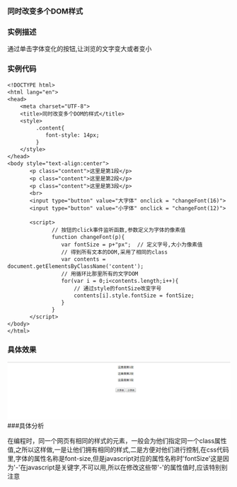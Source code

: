 ### 同时改变多个DOM样式

### 实例描述
通过单击字体变化的按钮,让浏览的文字变大或者变小
### 实例代码
```
<!DOCTYPE html>
<html lang="en">
<head>
    <meta charset="UTF-8">
    <title>同时改变多个DOM的样式</title>
    <style>
         .content{
            font-style: 14px;
         }
    </style>
</head>
<body style="text-align:center">
       <p class="content">这里是第1段</p>
       <p class="content">这里是第2段</p>
       <p class="content">这里是第3段</p>
       <br>
       <input type="button" value="大字体" onclick = "changeFont(16)">
       <input type="button" value="小字体" onclick = "changeFont(12)">

       <script>
              // 按钮的click事件监听函数,参数定义为字体的像素值
              function changeFont(p){
                 var fontSize = p+"px";  // 定义字号,大小为像素值
                 // 得到所有文本的DOM,采用了相同的class
                 var contents = document.getElementsByClassName('content');
                 // 用循环比那里所有的文字DOM
                 for(var i = 0;i<contents.length;i++){
                     // 通过style的fontSize改变字号
                     contents[i].style.fontSize = fontSize;
                 }
              }
       </script>
</body>
</html>
```
### 具体效果
![同时改变多个DOM的样式](img/同时改变多个DOM的样式.gif)
###具体分析

在编程时，同一个网页有相同的样式的元素，一般会为他们指定同一个class属性值,之所以这样做,一是让他们拥有相同的样式,二是方便对他们进行控制,在css代码里,字体的属性名称是font-size,但是javascript对应的属性名称时'fontSize'这是因为'-'在javascript是关键字,不可以用,所以在修改这些带'-'的属性值时,应该特别别注意